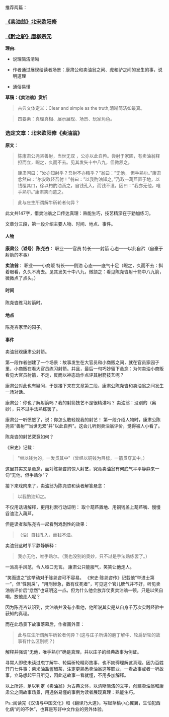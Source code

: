 推荐两篇：

### [《卖油翁》北宋欧阳修](https://guoxue.baike.so.com/query/view?id=aaaced25d6a8baa68cd43b7178b46b55&type=poem)

### [《黔之驴》唐柳宗元](https://baike.so.com/doc/4702003-4916235.html)


**理由:**

+ 说理简洁清晰

+ 作者通过展现给读者场景：康肃公和卖油翁之间、虎和驴之间的发生的事，说明道理

+ 通俗易懂


**草稿：《卖油翁》赏析**

> 古典文体定义：Clear and simple as the truth,清晰简洁如最真。

> 四要素：真理真相、展示展现、场景、玩家角色。
   
### 选定文章：北宋欧阳修《卖油翁》
**原文**：
> 陈康肃公尧咨善射，当世无双 ，公亦以此自矜。尝射于家圃，有卖油翁释担而立，睨之，久而不去。见其发矢十中八九，但微颔之。

> 康肃问曰：”汝亦知射乎？吾射不亦精乎？”翁曰：”无他， 但手熟尔。”康肃忿然曰：”尔安敢轻吾射！”翁曰：”以我酌油知之。”乃取一葫芦置于地，以钱覆其口，徐以杓酌油沥之，自钱孔入，而钱不湿。因曰：”我亦无他，唯手熟尔。”康肃笑而遣之。

> 此与庄生所谓解牛斫轮者何异？

此文共147字，借卖油翁之口传达真理：熟能生巧，技艺精深在于勤加练习。

文章分三段，第一段介绍主要人物、时间、地点、事件。

#### 人物
**康肃公（谥号）陈尧咨**：
职业——官员
特长——射箭
心态——以此自矜（自豪于射箭的本事）

**卖油翁**：
职业——小商贩
特长——倒油
心态——底气十足（睨之，久而不去：斜着眼看，久久不离去。见其发矢十中八九，微颔之：看见陈尧咨射十箭中八九箭，微微点了点头。）

#### 时间
陈尧咨练习射箭时。

#### 地点
陈尧咨家里的园子。

#### 事件
卖油翁观康肃公射箭。

第一段作者创建了一个场景：故事发生在大官员和小商贩之间，就在官员家园子里，小商贩在看大官员练习射箭。并且，最后一句巧妙留下悬念：为何卖油小商贩看见大官员射箭，不走，反而以神态动作点评其射箭技艺呢？

康肃公对此也有疑问，于是接下来在文章第二段，康肃公陈尧咨和卖油翁之间发生一场对话。

康肃公：你也了解射箭吗？我的射箭技艺不是很精湛吗？
卖油翁：没别的（奥妙），只不过手法熟练罢了。

康肃公一听愤怒了，说：你怎么敢轻视我的射艺！
第一段介绍人物时，康肃公陈尧咨“善射”“当世无双”并"以此自矜"。这会儿听到卖油翁评价，觉得被人小看了。

陈尧咨的射艺究竟如何？

《宋史》记载：
> "尝以钱为的，一发贯其中"（曾经以铜钱为目标，一箭贯穿其中。）

这里其实又是悬念，面对陈尧咨的惊人射艺，究竟卖油翁有何底气平平静静来一句“无他，但手熟尔”？
 
接下来戏肉来了，卖油翁为陈尧咨和读者解答悬念：

> 以我酌油知之。

不仅用话语解释，更用利索行动证明：
取个葫芦置地、用铜钱盖上葫芦嘴、慢慢舀油注入葫芦。

但是读者和陈尧咨一起看到戏剧性的效果：

> （油）自钱孔入，而钱不湿。

卖油翁这时平平静静解释：

> 我亦无他，唯手熟尔。（我也没别的奥妙，只不过是手法熟练罢了。）

一派高手风范，令人哑口无言。
康肃公只能服气，笑笑让他走人。

“笑而遣之”这举动对于陈尧咨可不容易。
《宋史·陈尧咨传》记载他“举进士第一”，但“性刚戾”，"用刑惨急，数有仗死者"，可见这个官儿脾气并不好，听见卖油翁评价后“忿然”也证明这一点。但为什么他会放弃仗责卖油翁一顿，只是以笑自嘲，放他走人呢？

因为陈尧咨认识到，卖油翁并没有小看他，他所说其实是从自身千万次实践经验中获知的真理。

而在此场景下故事落幕后，作者画外音：
> 此与庄生所谓解牛斫轮者何异？(这与庄子所讲的庖丁解牛、轮扁斫轮的故事有什么区别呢？)

解释并强调"无他，唯手熟尔"确是真理，并以庄子的经典故事为例证。

寻常人即使未读过庖丁解牛、轮扁斫轮精彩故事，也不妨碍理解这真理。因为百姓开门七件事：柴米油盐酱醋茶，注定更熟悉卖油翁这等职业，一看故事或者一听故事，立马想起平日所见，因此这故事一看就懂，不用多加解释。

以上所述，足以判定《卖油翁》为古典文体，以清晰简洁的文字，创建卖油翁和康肃公之间故事场景，用通俗易懂的事例为读者展现真理：熟能生巧。

Ps.:阅读完《汉语与中国文化》和《翻译乃大道》，写起草稿小心翼翼，生怕犯西化病“的的不休”，也算是写好中文作业的另外体验。
